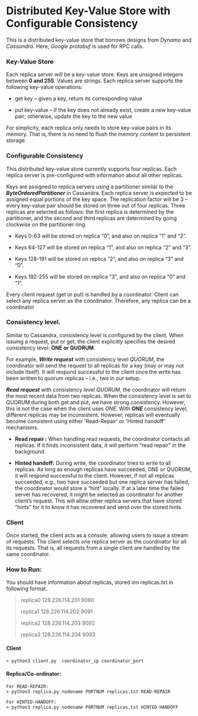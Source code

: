 # Distributed Key-Value Store with Configurable Consistency

This is a distributed key-value store that borrows designs from *Dynamo* and *Cassandra*. Here, *Google protobuf* is used for RPC calls.


### Key-Value Store

Each replica server will be a key-value store. Keys are unsigned integers between **0 and 255**. Values are strings.
Each replica server supports the following key-value operations:

- get key – 		given a key, return its corresponding value

- put key-value – 	if the key does not already exist, create a new key-value pair; otherwise, update the key to the new value

For simplicity, each replica only needs to store key-value pairs in its memory. That is, there is no need to flush
the memory content to persistent storage.

###  Configurable Consistency
This distributed key-value store currently supports four replicas. 
Each replica server is pre-configured with information about all other replicas.

Keys are assigned to replica servers using a partitioner similar to the **_ByteOrderedPartitioner_** in Cassandra. Each replica server is expected to be assigned equal portions of the key space. The replication factor will be 3 – every key-value pair should be stored on three out of four replicas. 
Three replicas are selected as follows: the first replica is determined by the partitioner, and the second and third replicas are determined by going
clockwise on the partitioner ring.

- Keys 0-63 will be stored on replica “0”, and also on replica “1” and “2”.

- Keys 64-127 will be stored on replica “1”, and also on replica “2” and “3”.

- Keys 128-191 will be stored on replica “2”, and also on replica “3” and “0”.

- Keys 192-255 will be stored on replica “3”, and also on replica “0” and “1”.


Every client request (get or put) is handled by a coordinator. Client can select any replica server as the coordinator.
Therefore, any replica can be a coordinator

### Consistency level. 
Similar to Cassandra, consistency level is configured by the client. When issuing a request, put or get, the client explicitly specifies the desired consistency level: **ONE or QUORUM**.

For example, 
**_Write request_** with consistency level _QUORUM_, the coordinator will send the request to all replicas for a key (may or may
not include itself). It will respond successful to the client once the write has been written to quorum replicas – i.e.,
two in our setup. 

**_Read request_** with consistency level _QUORUM_, the coordinator will return the most recent data from two replicas. 
When the consistency level is set to QUORUM during both get and put, we have strong consistency. However,
this is not the case when the client uses _ONE_. 
With **_ONE_** consistency level, different replicas may be inconsistent.
However, replicas will eventually become consistent using either 'Read-Repair' or 'Hinted handoff' mechanisms.

- **Read repair :** When handling read requests, the coordinator contacts all replicas. If it finds inconsistent data, it will
perform “read repair” in the background.

- **Hinted handoff:** During write, the coordinator tries to write to all replicas. As long as enough replicas have
succeeded, ONE or QUORUM, it will respond successful to the client. However, if not all replicas succeeded, e.g.,
two have succeeded but one replica server has failed, the coordinator would store a “hint” locally. If at a later time
the failed server has recovered, it might be selected as coordinator for another client’s request. This will allow other
replica servers that have stored “hints” for it to know it has recovered and send over the stored hints.

### Client
Once started, the client acts as a console, allowing users to issue a stream of requests. The client selects one replica server
as the coordinator for all its requests. That is, all requests from a single client are handled by the same coordinator.


### How to Run:

You should have information about replicas, stored inn replicas.txt in following format.

 > replica0 128.226.114.201 9090
 > 
 > replica1 128.226.114.202 9091
 > 
 > replica2 128.226.114.203 9092
 > 
 > replica3 128.226.114.204 9093


#### Client 

	> python3 client.py  coordinator_ip coordinator_port
	
#### Replica/Co-ordinator:

	For READ-REPAIR:
	> python3 replica.py nodename PORTNUM replicas.txt READ-REPAIR
	
	For HINTED-HANDOFF:
	> python3 replica.py nodename PORTNUM replicas.txt HINTED-HANDOFF